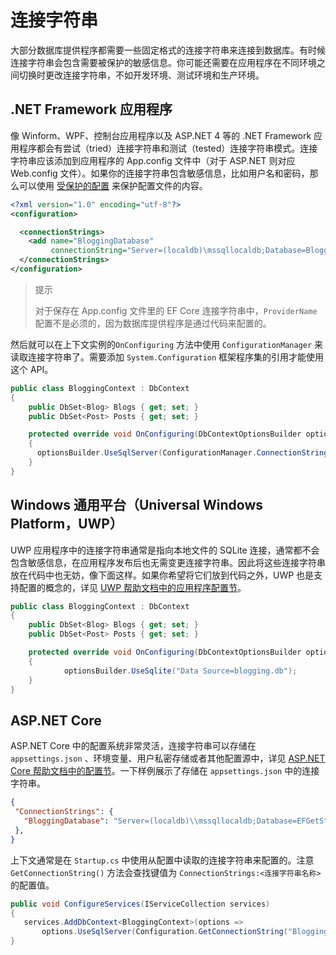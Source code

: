 # 连接字符串

大部分数据库提供程序都需要一些固定格式的连接字符串来连接到数据库。有时候连接字符串会包含需要被保护的敏感信息。你可能还需要在应用程序在不同环境之间切换时更改连接字符串，不如开发环境、测试环境和生产环境。

## .NET Framework 应用程序

像 Winform、WPF、控制台应用程序以及 ASP.NET 4 等的 .NET Framework 应用程序都会有尝试（tried）连接字符串和测试（tested）连接字符串模式。连接字符串应该添加到应用程序的 App.config 文件中（对于 ASP.NET 则对应 Web.config 文件）。如果你的连接字符串包含敏感信息，比如用户名和密码，那么可以使用 [受保护的配置](https://docs.microsoft.com/dotnet/framework/data/adonet/connection-strings-and-configuration-files#encrypting-configuration-file-sections-using-protected-configuration) 来保护配置文件的内容。

```xml
<?xml version="1.0" encoding="utf-8"?>
<configuration>

  <connectionStrings>
    <add name="BloggingDatabase"
         connectionString="Server=(localdb)\mssqllocaldb;Database=Blogging;Trusted_Connection=True;" />
  </connectionStrings>
</configuration>
```

> 提示
>
> 对于保存在 App.config 文件里的 EF Core 连接字符串中，`ProviderName` 配置不是必须的，因为数据库提供程序是通过代码来配置的。

然后就可以在上下文实例的`OnConfiguring` 方法中使用 `ConfigurationManager` 来读取连接字符串了。需要添加 `System.Configuration` 框架程序集的引用才能使用这个 API。

```C#
public class BloggingContext : DbContext
{
    public DbSet<Blog> Blogs { get; set; }
    public DbSet<Post> Posts { get; set; }

    protected override void OnConfiguring(DbContextOptionsBuilder optionsBuilder)
    {
      optionsBuilder.UseSqlServer(ConfigurationManager.ConnectionStrings["BloggingDatabase"].ConnectionString);
    }
}
```

## Windows 通用平台（Universal Windows Platform，UWP）

UWP 应用程序中的连接字符串通常是指向本地文件的 SQLite 连接，通常都不会包含敏感信息，在应用程序发布后也无需变更连接字符串。因此将这些连接字符串放在代码中也无妨，像下面这样。如果你希望将它们放到代码之外，UWP 也是支持配置的概念的，详见 [UWP 帮助文档中的应用程序配置节](https://docs.microsoft.com/windows/uwp/app-settings/store-and-retrieve-app-data)。

```C#
public class BloggingContext : DbContext
{
    public DbSet<Blog> Blogs { get; set; }
    public DbSet<Post> Posts { get; set; }

    protected override void OnConfiguring(DbContextOptionsBuilder optionsBuilder)
    {
            optionsBuilder.UseSqlite("Data Source=blogging.db");
    }
}
```

## ASP.NET Core

 ASP.NET Core 中的配置系统非常灵活，连接字符串可以存储在 `appsettings.json` 、环境变量、用户私密存储或者其他配置源中，详见 [ASP.NET Core 帮助文档中的配置节](https://docs.asp.net/en/latest/fundamentals/configuration.html)。一下样例展示了存储在 `appsettings.json` 中的连接字符串。

 ```json
 {
  "ConnectionStrings": {
    "BloggingDatabase": "Server=(localdb)\\mssqllocaldb;Database=EFGetStarted.ConsoleApp.NewDb;Trusted_Connection=True;"
  },
}
 ```

 上下文通常是在 `Startup.cs` 中使用从配置中读取的连接字符串来配置的。注意 `GetConnectionString()` 方法会查找键值为 `ConnectionStrings:<连接字符串名称>` 的配置值。

 ```C#
 public void ConfigureServices(IServiceCollection services)
{
    services.AddDbContext<BloggingContext>(options =>
        options.UseSqlServer(Configuration.GetConnectionString("BloggingDatabase")));
}
 ```